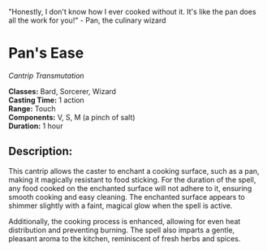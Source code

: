 
"Honestly, I don't know how I ever cooked without it. It's like the pan does all the work for you!" - Pan, the culinary wizard

# Pan's Ease

*Cantrip Transmutation*

**Classes:** Bard, Sorcerer, Wizard  
**Casting Time:** 1 action  
**Range:** Touch  
**Components:** V, S, M (a pinch of salt)   
**Duration:** 1 hour 

## Description:
This cantrip allows the caster to enchant a cooking surface, such as a pan, making it magically resistant to food sticking. For the duration of the spell, any food cooked on the enchanted surface will not adhere to it, ensuring smooth cooking and easy cleaning. The enchanted surface appears to shimmer slightly with a faint, magical glow when the spell is active.

Additionally, the cooking process is enhanced, allowing for even heat distribution and preventing burning. The spell also imparts a gentle, pleasant aroma to the kitchen, reminiscent of fresh herbs and spices.